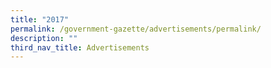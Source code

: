 ```yaml
---
title: "2017"
permalink: /government-gazette/advertisements/permalink/
description: ""
third_nav_title: Advertisements
---
```

